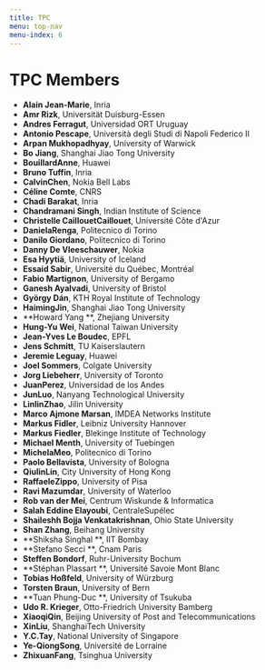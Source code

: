 ```yaml
---
title: TPC
menu: top-nav
menu-index: 6
---
```


# TPC Members
* **Alain Jean-Marie**, Inria
* **Amr Rizk**, Universität Duisburg-Essen
* **Andres Ferragut**, Universidad ORT Uruguay
* **Antonio Pescape**, Università degli Studi di Napoli Federico II
* **Arpan Mukhopadhyay**, University of Warwick
* **Bo Jiang**, Shanghai Jiao Tong University
* **BouillardAnne**, Huawei
* **Bruno Tuffin**, Inria
* **CalvinChen**, Nokia Bell Labs
* **Céline Comte**, CNRS
* **Chadi Barakat**, Inria
* **Chandramani Singh**, Indian Institute of Science
* **Christelle CaillouetCaillouet**, Université Côte d'Azur
* **DanielaRenga**, Politecnico di Torino
* **Danilo Giordano**, Politecnico di Torino
* **Danny De Vleeschauwer**, Nokia
* **Esa Hyytiä**, University of Iceland
* **Essaid Sabir**, Université du Québec, Montréal
* **Fabio Martignon**, University of Bergamo
* **Ganesh Ayalvadi**, University of Bristol
* **György Dán**, KTH Royal Institute of Technology
* **HaimingJin**, Shanghai Jiao Tong University
* **Howard Yang  **, Zhejiang University
* **Hung-Yu Wei**, National Taiwan University
* **Jean-Yves Le Boudec**, EPFL
* **Jens Schmitt**, TU Kaiserslautern
* **Jeremie Leguay**, Huawei
* **Joel Sommers**, Colgate University
* **Jorg Liebeherr**, University of Toronto
* **JuanPerez**, Universidad de los Andes
* **JunLuo**, Nanyang Technological University
* **LinlinZhao**, Jilin University
* **Marco Ajmone Marsan**, IMDEA Networks Institute
* **Markus Fidler**, Leibniz University Hannover
* **Markus Fiedler**, Blekinge Institute of Technology
* **Michael Menth**, University of Tuebingen
* **MichelaMeo**, Politecnico di Torino
* **Paolo Bellavista**, University of Bologna
* **QiulinLin**, City University of Hong Kong
* **RaffaeleZippo**, University of Pisa
* **Ravi Mazumdar**, University of Waterloo
* **Rob van der Mei**, Centrum Wiskunde & Informatica
* **Salah Eddine Elayoubi**, CentraleSupélec
* **Shaileshh Bojja Venkatakrishnan**, Ohio State University
* **Shan  Zhang**, Beihang University
* **Shiksha Singhal  **, IIT Bombay
* **Stefano Secci **, Cnam Paris
* **Steffen Bondorf**, Ruhr-University Bochum
* **Stéphan Plassart **, Université Savoie Mont Blanc
* **Tobias Hoßfeld**, University of Würzburg
* **Torsten Braun**, University of Bern
* **Tuan Phung-Duc **, University of Tsukuba
* **Udo R. Krieger**, Otto-Friedrich University Bamberg
* **XiaoqiQin**, Beijing University of Post and Telecommunications
* **XinLiu**, ShanghaiTech University
* **Y.C.Tay**, National University of Singapore
* **Ye-QiongSong**, Université de Lorraine
* **ZhixuanFang**, Tsinghua University


